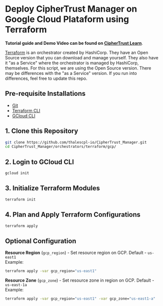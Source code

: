 # Deploy CipherTrust Manager on Google Cloud Plataform using Terraform
**Tutorial guide and Demo Video can be found on [CipherTrust Learn](https://thalesgroup.github.io/ciphertrust/docs/deploy/gcp)**.

[Terraform](https://terraform.io/) is an orchestrator created by HashiCorp. They have an Open Source version that you can download and manage yourself. They also have it "as a Service" where the orchestrator is managed by HashiCorp, themselves. For this script, we are using the Open Source version. There may be differences with the "as a Service" version. If you run into differences, feel free to update this repo.

## Pre-requisite Installations
* [Git](https://gitscm.org)
* [Terraform CLI](https://terraform.io/downloads)
* [GCloud CLI](https://cloud.google.com/sdk/docs/install-sdk#installing_the_latest_version)

## 1. Clone this Repository
```bash
git clone https://github.com/thalescpl-io/CipherTrust_Manager.git
cd CipherTrust_Manager/orchestrators/terraform/gcp/
```

## 2. Login to GCloud CLI
```bash
gcloud init
```

## 3. Initialize Terraform Modules
```bash
terraform init
```

## 4. Plan and Apply Terraform Configurations
```bash
terraform apply
```

## Optional Configuration
**Resource Region** (`gcp_region`) - Set resource region on GCP. Default - `us-east1`\
Example:
```bash
terraform apply -var gcp_region="us-east1"
```

**Resource Zone** (`gcp_zone`) - Set resource zone in region on GCP. Default - `us-east-1a`\
Example:
```bash
terraform apply -var gcp_region="us-east1" -var gcp_zone="us-east1-a"
```
